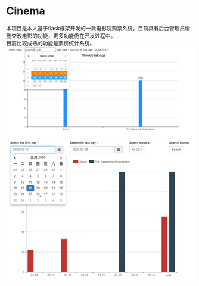 # Cinema
本项目是本人基于flask框架开发的一款电影院购票系统。目前具有后台管理员增删查改电影的功能，更多功能仍在开发过程中。  
目前比较成熟的功能是票房统计系统。
![image](https://github.com/dingyuming102/Cinema/blob/master/QQ%E6%88%AA%E5%9B%BE20200326204535.png)
![image](https://github.com/dingyuming102/Cinema/blob/master/QQ%E6%88%AA%E5%9B%BE20200326205507.png)

